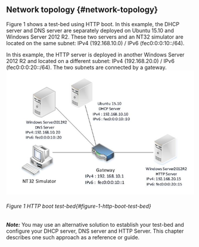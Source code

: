 ## Network topology {#network-topology}

Figure 1 shows a test-bed using HTTP boot. In this example, the DHCP server and DNS server are separately deployed on Ubuntu 15.10 and Windows Server 2012 R2\. These two servers and an NT32 simulator are located on the same subnet: IPv4 (192.168.10.0) / IPv6 (fec0:0:0:10::/64).

In this example, the HTTP server is deployed in another Windows Server 2012 R2 and located on a different subnet: IPv4 (192.168.20.0) / IPv6 (fec0:0:0:20::/64). The two subnets are connected by a gateway.
![](/media/Fig-01.JPG)

###### Figure 1 HTTP boot test-bed{#figure-1-http-boot-test-bed}
**_Note:_** You may use an alternative solution to establish your test-bed and configure your DHCP server, DNS server and HTTP Server. This chapter describes one such approach as a reference or guide.